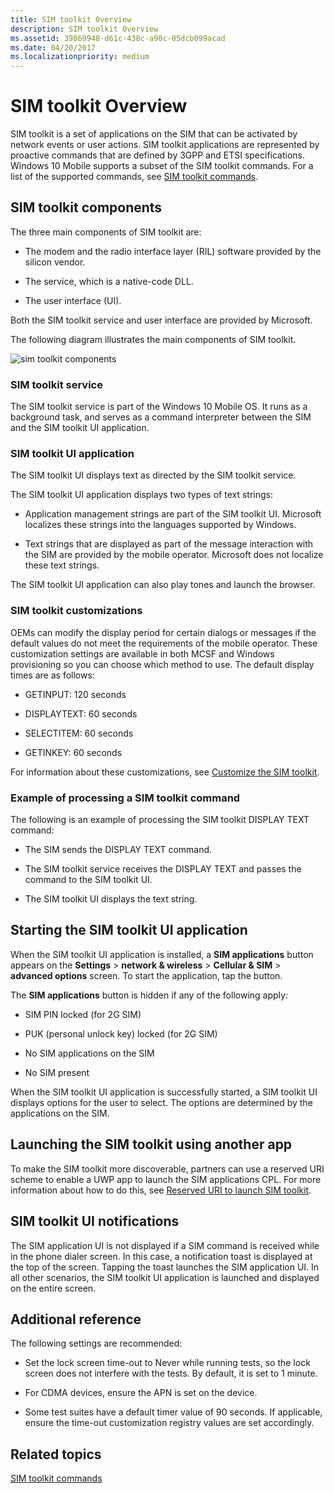 ```yaml
---
title: SIM toolkit Overview
description: SIM toolkit Overview
ms.assetid: 39869948-d61c-438c-a90c-05dcb099acad
ms.date: 04/20/2017
ms.localizationpriority: medium
---
```


# SIM toolkit Overview


SIM toolkit is a set of applications on the SIM that can be activated by network events or user actions. SIM toolkit applications are represented by proactive commands that are defined by 3GPP and ETSI specifications. Windows 10 Mobile supports a subset of the SIM toolkit commands. For a list of the supported commands, see [SIM toolkit commands](sim-toolkit-commands.md).

## SIM toolkit components


The three main components of SIM toolkit are:

-   The modem and the radio interface layer (RIL) software provided by the silicon vendor.

-   The service, which is a native-code DLL.

-   The user interface (UI).

Both the SIM toolkit service and user interface are provided by Microsoft.

The following diagram illustrates the main components of SIM toolkit.

![sim toolkit components](images/sim-toolkit-components.png)

### SIM toolkit service

The SIM toolkit service is part of the Windows 10 Mobile OS. It runs as a background task, and serves as a command interpreter between the SIM and the SIM toolkit UI application.

### SIM toolkit UI application

The SIM toolkit UI displays text as directed by the SIM toolkit service.

The SIM toolkit UI application displays two types of text strings:

-   Application management strings are part of the SIM toolkit UI. Microsoft localizes these strings into the languages supported by Windows.

-   Text strings that are displayed as part of the message interaction with the SIM are provided by the mobile operator. Microsoft does not localize these text strings.

The SIM toolkit UI application can also play tones and launch the browser.

### SIM toolkit customizations

OEMs can modify the display period for certain dialogs or messages if the default values do not meet the requirements of the mobile operator. These customization settings are available in both MCSF and Windows provisioning so you can choose which method to use. The default display times are as follows:

-   GETINPUT: 120 seconds

-   DISPLAYTEXT: 60 seconds

-   SELECTITEM: 60 seconds

-   GETINKEY: 60 seconds

For information about these customizations, see [Customize the SIM toolkit](/windows-hardware/customize/mobile/mcsf/customize-the-sim-toolkit).

### Example of processing a SIM toolkit command

The following is an example of processing the SIM toolkit DISPLAY TEXT command:

-   The SIM sends the DISPLAY TEXT command.

-   The SIM toolkit service receives the DISPLAY TEXT and passes the command to the SIM toolkit UI.

-   The SIM toolkit UI displays the text string.

## Starting the SIM toolkit UI application


When the SIM toolkit UI application is installed, a **SIM applications** button appears on the **Settings** &gt; **network & wireless** &gt; **Cellular & SIM** &gt; **advanced options** screen. To start the application, tap the button.

The **SIM applications** button is hidden if any of the following apply:

-   SIM PIN locked (for 2G SIM)

-   PUK (personal unlock key) locked (for 2G SIM)

-   No SIM applications on the SIM

-   No SIM present

When the SIM toolkit UI application is successfully started, a SIM toolkit UI displays options for the user to select. The options are determined by the applications on the SIM.

## Launching the SIM toolkit using another app


To make the SIM toolkit more discoverable, partners can use a reserved URI scheme to enable a UWP app to launch the SIM applications CPL. For more information about how to do this, see [Reserved URI to launch SIM toolkit](reserved-uri-to-launch-sim-toolkit.md).

## SIM toolkit UI notifications


The SIM application UI is not displayed if a SIM command is received while in the phone dialer screen. In this case, a notification toast is displayed at the top of the screen. Tapping the toast launches the SIM application UI. In all other scenarios, the SIM toolkit UI application is launched and displayed on the entire screen.

## Additional reference


The following settings are recommended:

-   Set the lock screen time-out to Never while running tests, so the lock screen does not interfere with the tests. By default, it is set to 1 minute.

-   For CDMA devices, ensure the APN is set on the device.

-   Some test suites have a default timer value of 90 seconds. If applicable, ensure the time-out customization registry values are set accordingly.

## Related topics


[SIM toolkit commands](sim-toolkit-commands.md)

 

